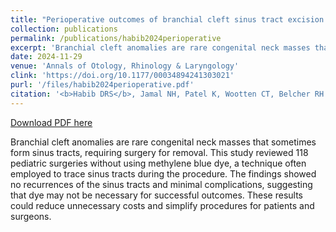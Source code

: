 ```yaml
---
title: "Perioperative outcomes of branchial cleft sinus tract excision in pediatric patients without the use of intraoperative dye"
collection: publications
permalink: /publications/habib2024perioperative
excerpt: 'Branchial cleft anomalies are rare congenital neck masses that sometimes form sinus tracts, requiring surgery for removal. This study reviewed 118 pediatric surgeries without using methylene blue dye, a technique often employed to trace sinus tracts during the procedure. The findings showed no recurrences of the sinus tracts and minimal complications, suggesting that dye may not be necessary for successful outcomes. These results could reduce unnecessary costs and simplify procedures for patients and surgeons.'
date: 2024-11-29
venue: 'Annals of Otology, Rhinology & Laryngology'
clink: 'https://doi.org/10.1177/00034894241303021'
purl: '/files/habib2024perioperative.pdf'
citation: '<b>Habib DRS</b>, Jamal NH, Patel K, Wootten CT, Belcher RH. Perioperative outcomes of branchial cleft sinus tract excision in pediatric patients without the use of intraoperative dye. <i>Ann Otol Rhinol Laryngol</i>. 2024;134(4):245-248. doi:10.1177/00034894241303021'
---
```

[Download PDF here](http://danielrshabib.github.io/files/habib2024perioperative.pdf)

Branchial cleft anomalies are rare congenital neck masses that sometimes form sinus tracts, requiring surgery for removal. This study reviewed 118 pediatric surgeries without using methylene blue dye, a technique often employed to trace sinus tracts during the procedure. The findings showed no recurrences of the sinus tracts and minimal complications, suggesting that dye may not be necessary for successful outcomes. These results could reduce unnecessary costs and simplify procedures for patients and surgeons.
